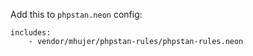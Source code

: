 

Add this to `phpstan.neon` config:

```
includes:
    - vendor/mhujer/phpstan-rules/phpstan-rules.neon
```

